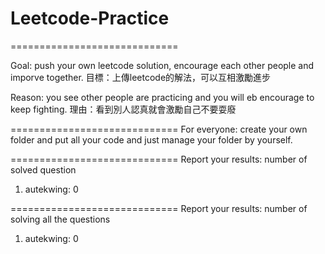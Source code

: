 # Leetcode-Practice

=============================

Goal: push your own leetcode solution, encourage each other people and imporve together.
目標：上傳leetcode的解法，可以互相激勵進步

Reason: you see other people are practicing and you will eb encourage to keep fighting.
理由：看到別人認真就會激勵自己不要耍廢

=============================
For everyone: create your own folder and put all your code and just manage your folder by yourself.

=============================
Report your results: number of solved question

1. autekwing: 0


=============================
Report your results: number of solving all the questions

1. autekwing: 0